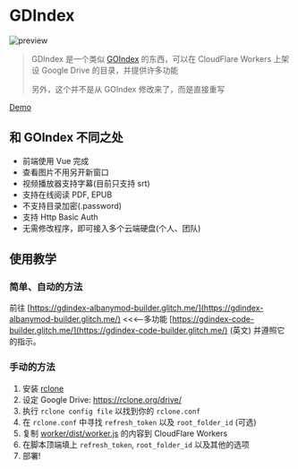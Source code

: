 # GDIndex

![preview](https://i.imgur.com/ENkZwCU.png)

> GDIndex 是一个类似 [GOIndex](https://github.com/donwa/goindex) 的东西，可以在 CloudFlare Workers 上架设 Google Drive 的目录，并提供许多功能
>
> 另外，这个并不是从 GOIndex 修改来了，而是直接重写

[Demo](https://gdindex-demo.maple3142.workers.dev/)

## 和 GOIndex 不同之处

-   前端使用 Vue 完成
-   查看图片不用另开新窗口
-   视频播放器支持字幕(目前只支持 srt)
-   支持在线阅读 PDF, EPUB
-   不支持目录加密(.password)
-   支持 Http Basic Auth
-   无需修改程序，即可接入多个云端硬盘(个人、团队)

## 使用教学

### 简单、自动的方法

前往 
[https://gdindex-albanymod-builder.glitch.me/](https://gdindex-albanymod-builder.glitch.me/)   <<<--多功能
[https://gdindex-code-builder.glitch.me/](https://gdindex-code-builder.glitch.me/)
(英文) 并遵照它的指示。

### 手动的方法

1. 安装 [rclone](https://rclone.org/)
2. 设定 Google Drive: https://rclone.org/drive/
3. 执行 `rclone config file` 以找到你的 `rclone.conf`
4. 在 `rclone.conf` 中寻找 `refresh_token` 以及 `root_folder_id` (可选)
5. 复制 [worker/dist/worker.js](worker/dist/worker.js) 的内容到 CloudFlare Workers
6. 在脚本顶端填上 `refresh_token`, `root_folder_id` 以及其他的选项
7. 部署!
